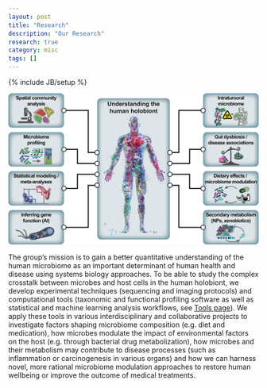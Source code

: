 ```yaml
---
layout: post
title: "Research"
description: "Our Research"
research: true
category: misc
tags: []
---
```

{% include JB/setup %}

<img class="project-overview" src="/assets/images/projects/overview-small.png"/>

The group’s mission is to gain a better quantitative understanding of the human microbiome as an important determinant of human health and disease using systems biology approaches. To be able to study the complex crosstalk between microbes and host cells in the human holobiont, we develop experimental techniques (sequencing and imaging protocols) and computational tools (taxonomic and functional profiling software as well as statistical and machine learning analysis workflows, see [Tools page](./tools/)). We apply these tools in various interdisciplinary and collaborative projects to investigate factors shaping microbiome composition (e.g. diet and medication), how microbes modulate the impact of environmental factors on the host (e.g. through bacterial drug metabolization), how microbes and their metabolism may contribute to disease processes (such as inflammation or carcinogenesis in various organs) and how we can harness novel, more rational microbiome modulation approaches to restore human wellbeing or improve the outcome of medical treatments.

